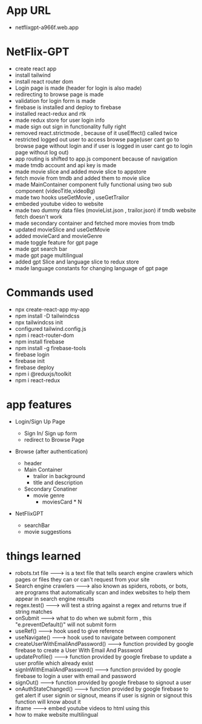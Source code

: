 # App URL
- netflixgpt-a966f.web.app


# NetFlix-GPT
- create react app
- install tailwind
- install react router dom
- Login page is made (header for login is also made)
- redirecting to browse page is made
- validation for login form is made
- firebase is installed and deploy to firebase
- installed react-redux and rtk
- made redux store for user login info
- made sign out sign in functionality fully right
- removed react.strictmode , because  of it useEffect() called twice
- restricted logged out user to access browse page(user cant go to browse page without login and if user is logged in user cant go to login page without log out)
- app routing is shifted to app.js component because of navigation
- made tmdb account and api key is made 
- made movie slice and added movie slice to appstore
- fetch movie from tmdb and added them to movie slice
- made MainContainer component fully functional using two sub component (videoTitle,videoBg)
- made two hooks useGetMovie , useGetTrailor
- embeded youtube video to website
- made two dummy data files (movieList.json , trailor.json) if tmdb website fetch doesn't work 
- made secondary container and fetched more movies from tmdb
- updated movieSlice and useGetMovie
- added movieCard and movieGenre
- made toggle feature for gpt page
- made gpt search bar
- made gpt page multilingual
- added gpt Slice and language slice to redux store
- made language constants for changing language of gpt page



# Commands used
- npx create-react-app my-app
- npm install -D tailwindcss
- npx tailwindcss init
- configured tailwind.config.js
- npm i react-router-dom
- npm install firebase
- npm install -g firebase-tools
- firebase login
- firebase init
- firebase deploy
- npm i @reduxjs/toolkit
- npm i react-redux



# app features
- Login/Sign Up Page
    - Sign In/ Sign up form
    - redirect to Browse Page

- Browse (after authentication)
    - header
    - Main Container
        - trailor in background
        - title and description
    - Secondary Conatiner
        - movie genre
            - moviesCard * N

- NetFlixGPT
    - searchBar
    - movie suggestions

    

# things learned
- robots.txt file ---> is a text file that tells search engine crawlers which pages or files they can or can't request from your site
- Search engine crawlers ---> also known as spiders, robots, or bots, are programs that automatically scan and index websites to help them appear in search engine results
- regex.test() ---> will test a string against a regex and returns true if string matches
- onSubmit ---> what to do when we submit form , this "e.preventDefault()" will not submit form
- useRef() --->  hook used to give reference
- useNavigate() ---> hook used to navigate between component
- createUserWithEmailAndPassword() ---> function provided by google firebase to create a User With Email And Password
- updateProfile() ---> function provided by google firebase to update a user profile which already exist
- signInWithEmailAndPassword() ---> function provided by google firebase to login a user with email and password
- signOut() ---> function provided by google firebase to signout a user
- onAuthStateChanged() ---> function provided by google firebase to get alert if user signin or signout, means if user is signin or signout this function will know about it
- iframe ---> embed youtube videos to html using this
- how to make website multilingual

